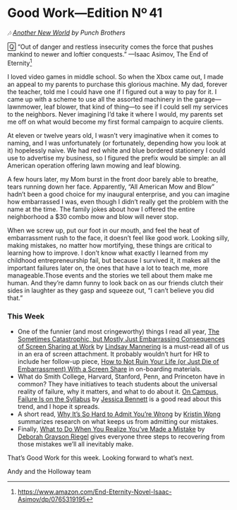 # Good Work—Edition Nº 41

*🎶
[Another New World](https://open.spotify.com/track/2OWfdex8Sx9e6RqUeFfUKW?si=kum-gpZnRTC-Ba1RC_Uk6Q) by
Punch Brothers*

🅀 “Out of danger and restless insecurity comes the force that pushes mankind to newer and
loftier conquests.”
—Isaac Asimov, The End of Eternity[^1]

I loved video games in middle school.
So when the Xbox came out, I made an appeal to my parents to purchase this glorious
machine. My dad, forever the teacher, told me I could have one if I figured out a way to
pay for it. I came up with a scheme to use all the assorted machinery in the
garage—lawnmower, leaf blower, that kind of thing—to see if I could sell my services to
the neighbors.
Never imagining I’d take it where I would, my parents set me off on what would become my
first formal campaign to acquire clients.

At eleven or twelve years old, I wasn’t very imaginative when it comes to naming, and I
was unfortunately (or fortunately, depending how you look at it) hopelessly naive.
We had red white and blue bordered stationery I could use to advertise my business, so I
figured the prefix would be simple:
an all American operation offering lawn mowing and leaf blowing.

A few hours later, my Mom burst in the front door barely able to breathe, tears running
down her face.
Apparently, “All American Mow and Blow” hadn’t been a good choice for my inaugural
enterprise, and you can imagine how embarrassed I was, even though I didn’t really get the
problem with the name at the time.
The family jokes about how I offered the entire neighborhood a $30 combo mow and blow will
never stop.

When we screw up, put our foot in our mouth, and feel the heat of embarrassment rush to
the face, it doesn’t feel like good work.
Looking silly, making mistakes, no matter how mortifying, these things are critical to
learning how to improve.
I don’t know what exactly I learned from my childhood entrepreneurship fail, but because I
survived it, it makes all the important failures later on, the ones that have a lot to
teach me, more manageable.Those events and the stories we tell about them make me human.
And they’re damn funny to look back on as our friends clutch their sides in laughter as
they gasp and squeeze out, “I can’t believe you did that.”

### This Week

- One of the funnier (and most cringeworthy) things I read all year,
  [The Sometimes Catastrophic, but Mostly Just Embarrassing Consequences of Screen Sharing at Work](https://www.nytimes.com/2019/03/21/style/screen-share-disasters.html)
  by [Lindsay Mannering](https://www.linkedin.com/in/lindsay-mannering-7754483/) is a
  must-read all of us in an era of screen attachment.
  It probably wouldn’t hurt for HR to include her follow-up piece,
  [How to Not Ruin Your Life (or Just Die of Embarrassment) With a Screen Share](https://www.nytimes.com/2019/03/21/style/screen-share-privacy-tips.html)
  in on-boarding materials.
- What do Smith College, Harvard, Stanford, Penn, and Princeton have in common?
  They have initiatives to teach students about the universal reality of failure, why it
  matters, and what to do about it.
  [On Campus, Failure Is on the Syllabus](https://www.nytimes.com/2017/06/24/fashion/fear-of-failure.html)
  by [Jessica Bennett](https://www.linkedin.com/in/jess7bennett/) is a good read about this
  trend, and I hope it spreads.
- A short read,
  [Why It’s So Hard to Admit You’re Wrong](https://www.nytimes.com/2017/05/22/smarter-living/why-its-so-hard-to-admit-youre-wrong.html)
  by [Kristin Wong](https://twitter.com/thewildwong) summarizes research on what keeps us from
  admitting our mistakes.
- Finally,
  [What to Do When You Realize You’ve Made a Mistake](https://hbr.org/2019/02/what-to-do-when-you-realize-youve-made-a-mistake)
  by [Deborah Grayson Riegel](https://www.linkedin.com/in/deborahgraysonriegel/) gives
  everyone three steps to recovering from those mistakes we’ll all inevitably make.

That’s Good Work for this week.
Looking forward to what’s next.

Andy and the Holloway team

[^1]: <https://www.amazon.com/End-Eternity-Novel-Isaac-Asimov/dp/0765319195>
